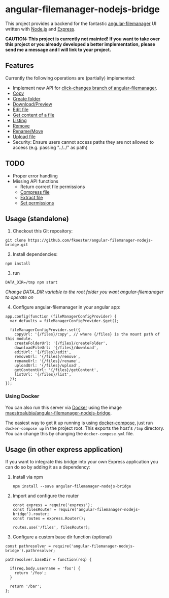 # angular-filemanager-nodejs-bridge

This project provides a backend for the fantastic [angular-filemanager](https://github.com/joni2back/angular-filemanager/) UI written with [Node.js](https://nodejs.org/) and [Express](http://expressjs.com/).

**CAUTION: This project is currently not mainted!
If you want to take over this project or you already developed a better implementation, please send me a message and I will link to your project.**

## Features

Currently the following operations are (partially) implemented:
* Implement new API for [click-changes branch of angular-filemanager](https://github.com/joni2back/angular-filemanager/tree/click-changes).
* [Copy](https://github.com/joni2back/angular-filemanager/blob/click-changes/API.md#copy-url-filemanagerconfigcopyurl-method-post)
* [Create folder](https://github.com/joni2back/angular-filemanager/blob/click-changes/API.md#create-folder-url-filemanagerconfigcreatefolderurl-method-post)
* [Download/Preview](https://github.com/joni2back/angular-filemanager/blob/click-changes/API.md#download--preview-file-url-filemanagerconfigdownloadfileurl-method-get)
* [Edit file](https://github.com/joni2back/angular-filemanager/blob/click-changes/API.md#edit-file-url-filemanagerconfigediturl-method-post)
* [Get content of a file](https://github.com/joni2back/angular-filemanager/blob/click-changes/API.md#get-content-of-a-file-url-filemanagerconfiggetcontenturl-method-post)
* [Listing](https://github.com/joni2back/angular-filemanager/blob/click-changes/API.md#listing-url-filemanagerconfiglisturl-method-post)
* [Remove](https://github.com/joni2back/angular-filemanager/blob/click-changes/API.md#remove-url-filemanagerconfigremoveurl-method-post)
* [Rename/Move](https://github.com/joni2back/angular-filemanager/blob/click-changes/API.md#rename--move-url-filemanagerconfigrenameurl-method-post)
* [Upload file](https://github.com/joni2back/angular-filemanager/blob/click-changes/API.md#upload-file-url-filemanagerconfiguploadurl-method-post-content-type-multipartform-data)
* Security: Ensure users cannot access paths they are not allowed to access (e.g. passing "../../" as path)
## TODO

* Proper error handling
* Missing API functions
  * Return correct file permissions
  * [Compress file](https://github.com/joni2back/angular-filemanager/blob/click-changes/API.md#compress-file-url-filemanagerconfigcompressurl-method-post)
  * [Extract file](https://github.com/joni2back/angular-filemanager/blob/click-changes/API.md#extract-file-url-filemanagerconfigextracturl-method-post)
  * [Set permissions](https://github.com/joni2back/angular-filemanager/blob/click-changes/API.md#set-permissions-url-filemanagerconfigpermissionsurl-method-post)


## Usage (standalone)

1. Checkout this Git repository:

  ```
  git clone https://github.com/fkoester/angular-filemanager-nodejs-bridge.git
  ```
2. Install dependencies:

  ```
  npm install
  ```
3. run

  ```
  DATA_DIR=/tmp npm start
  ```
  *Change DATA_DIR variable to the root folder you want angular-filemanager to operate on*

4. Configure angular-filemanager in your angular app:

  ```
  app.config(function (fileManagerConfigProvider) {
    var defaults = fileManagerConfigProvider.$get();

    fileManagerConfigProvider.set({
      copyUrl: '{/files}/copy', // where {/files} is the mount path of this module.
      createFolderUrl: '{/files}/createFolder',
      downloadFileUrl: '{/files}/download',
      editUrl: '{/files}/edit',
      removeUrl: '{/files}/remove',
      renameUrl: '{/files}/rename',
      uploadUrl: '{/files}/upload',
      getContentUrl: '{/files}/getContent',
      listUrl: '{/files}/list',
    });
  });
  ```

### Using Docker
You can also run this server via [Docker](https://www.docker.com/) using the image [maestroalubia/angular-filemanager-nodejs-bridge](https://hub.docker.com/r/maestroalubia/angular-filemanager-nodejs-bridge/).

The easiest way to get it up running is using [docker-compose](https://docs.docker.com/compose/), just run `docker-compose up` in the project root. This exports the host's `/tmp` directory. You can change this by changing the `docker-compose.yml` file.

## Usage (in other express application)

If you want to integrate this bridge into your own Express application you can do so by adding it as a dependency:

1. Install via npm

   ```
   npm install --save angular-filemanager-nodejs-bridge
   ```

2. Import and configure the router

   ```
   const express = require('express');
   const filesRouter = require('angular-filemanager-nodejs-bridge').router;
   const routes = express.Router();

   routes.use('/files', filesRouter);
   ```
3. Configure a custom base dir function (optional)

  ```
  const pathresolver = require('angular-filemanager-nodejs-bridge').pathresolver;

  pathresolver.baseDir = function(req) {

    if(req.body.username = 'foo') {
      return '/foo';
    }

    return '/bar';
  };
  ```
